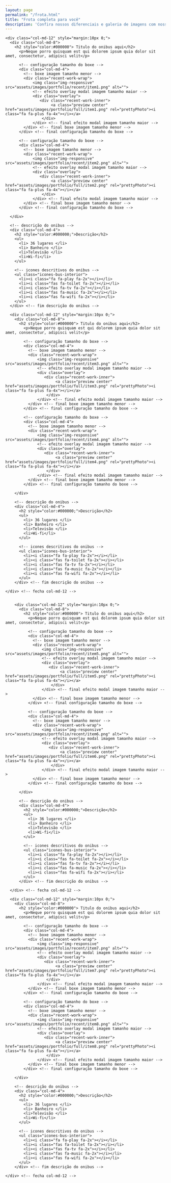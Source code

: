 ```yaml
---
layout: page
permalink: "/frota.html"
title: "Frota completa para você"
description: 'Confira nossos diferenciais e galeria de imagens com nossos transportes para sua empresa.'
---
```

<div class="row">

  <div class="cointaner">

    <div class="col-md-12" style="margin:10px 0;">
      <div class="col-md-8">
        <h2 style="color:#000000"> Titulo do onibus aqui</h2>
          <p>Neque porro quisquam est qui dolorem ipsum quia dolor sit amet, consectetur, adipisci velit</p>

          <!-- configuração tamanho do boxe -->
          <div class="col-md-4">
            <!-- boxe imagem tamanho menor -->
            <div class="recent-work-wrap">
                <img class="img-responsive" src="assets/images/portfolio/recent/item1.png" alt="">
                <!-- efeito overlay modal imagem tamanho maior -->
                <div class="overlay">
                   <div class="recent-work-inner">
                        <a class="preview center" href="assets/images/portfolio/full/item1.png" rel="prettyPhoto"><i class="fa fa-plus fa-4x"></i></a>
                    </div>
                </div> <!-- final efeito modal imagem tamanho maior -->
            </div> <!-- final boxe imagem tamanho menor -->
          </div> <!-- final configuração tamanho do boxe -->

          <!-- configuração tamanho do boxe -->
          <div class="col-md-4">
            <!-- boxe imagem tamanho menor -->
            <div class="recent-work-wrap">
                <img class="img-responsive" src="assets/images/portfolio/recent/item2.png" alt="">
                <!-- efeito overlay modal imagem tamanho maior -->
                <div class="overlay">
                   <div class="recent-work-inner">
                        <a class="preview center" href="assets/images/portfolio/full/item2.png" rel="prettyPhoto"><i class="fa fa-plus fa-4x"></i></a>
                    </div>
                </div> <!-- final efeito modal imagem tamanho maior -->
            </div> <!-- final boxe imagem tamanho menor -->
          </div> <!-- final configuração tamanho do boxe -->

      </div>

      <!-- descrição do onibus -->
      <div class="col-md-4">
        <h2 style="color:#000000;">Descrição</h2>
        <ul>
          <li> 36 lugares </li>
          <li> Banheiro </li>
          <li>Televisão </li>
          <li>Wi-fi</li>
        </ul>

        <!-- icones descritivos do onibus -->
        <ul class="icones-bus-interior">
          <li><i class="fa fa-play fa-2x"></i></li>
          <li><i class="fas fa-toilet fa-2x"></i></li>
          <li><i class="fas fa-tv fa-2x"></i></li>
          <li><i class="fas fa-music fa-2x"></i></li>
          <li><i class="fas fa-wifi fa-2x"></i></li>
        </ul>
      </div> <!-- fim descrição do onibus -->

  </div> <!-- fecha col-md-12 -->

      <div class="col-md-12" style="margin:10px 0;">
        <div class="col-md-8">
          <h2 style="color:#000000"> Titulo do onibus aqui</h2>
            <p>Neque porro quisquam est qui dolorem ipsum quia dolor sit amet, consectetur, adipisci velit</p>

            <!-- configuração tamanho do boxe -->
            <div class="col-md-4">
              <!-- boxe imagem tamanho menor -->
              <div class="recent-work-wrap">
                  <img class="img-responsive" src="assets/images/portfolio/recent/item3.png" alt="">
                  <!-- efeito overlay modal imagem tamanho maior -->
                  <div class="overlay">
                     <div class="recent-work-inner">
                          <a class="preview center" href="assets/images/portfolio/full/item3.png" rel="prettyPhoto"><i class="fa fa-plus fa-4x"></i></a>
                      </div>
                  </div> <!-- final efeito modal imagem tamanho maior -->
              </div> <!-- final boxe imagem tamanho menor -->
            </div> <!-- final configuração tamanho do boxe -->

            <!-- configuração tamanho do boxe -->
            <div class="col-md-4">
              <!-- boxe imagem tamanho menor -->
              <div class="recent-work-wrap">
                  <img class="img-responsive" src="assets/images/portfolio/recent/item4.png" alt="">
                  <!-- efeito overlay modal imagem tamanho maior -->
                  <div class="overlay">
                     <div class="recent-work-inner">
                          <a class="preview center" href="assets/images/portfolio/full/item4.png" rel="prettyPhoto"><i class="fa fa-plus fa-4x"></i></a>
                      </div>
                  </div> <!-- final efeito modal imagem tamanho maior -->
              </div> <!-- final boxe imagem tamanho menor -->
            </div> <!-- final configuração tamanho do boxe -->

        </div>

        <!-- descrição do onibus -->
        <div class="col-md-4">
          <h2 style="color:#000000;">Descrição</h2>
          <ul>
            <li> 36 lugares </li>
            <li> Banheiro </li>
            <li>Televisão </li>
            <li>Wi-fi</li>
          </ul>

          <!-- icones descritivos do onibus -->
          <ul class="icones-bus-interior">
            <li><i class="fa fa-play fa-2x"></i></li>
            <li><i class="fas fa-toilet fa-2x"></i></li>
            <li><i class="fas fa-tv fa-2x"></i></li>
            <li><i class="fas fa-music fa-2x"></i></li>
            <li><i class="fas fa-wifi fa-2x"></i></li>
          </ul>
        </div> <!-- fim descrição do onibus -->

    </div> <!-- fecha col-md-12 -->


        <div class="col-md-12" style="margin:10px 0;">
          <div class="col-md-8">
            <h2 style="color:#000000"> Titulo do onibus aqui</h2>
              <p>Neque porro quisquam est qui dolorem ipsum quia dolor sit amet, consectetur, adipisci velit</p>

              <!-- configuração tamanho do boxe -->
              <div class="col-md-4">
                <!-- boxe imagem tamanho menor -->
                <div class="recent-work-wrap">
                    <img class="img-responsive" src="assets/images/portfolio/recent/item5.png" alt="">
                    <!-- efeito overlay modal imagem tamanho maior -->
                    <div class="overlay">
                       <div class="recent-work-inner">
                            <a class="preview center" href="assets/images/portfolio/full/item5.png" rel="prettyPhoto"><i class="fa fa-plus fa-4x"></i></a>
                        </div>
                    </div> <!-- final efeito modal imagem tamanho maior -->
                </div> <!-- final boxe imagem tamanho menor -->
              </div> <!-- final configuração tamanho do boxe -->

              <!-- configuração tamanho do boxe -->
              <div class="col-md-4">
                <!-- boxe imagem tamanho menor -->
                <div class="recent-work-wrap">
                    <img class="img-responsive" src="assets/images/portfolio/recent/item6.png" alt="">
                    <!-- efeito overlay modal imagem tamanho maior -->
                    <div class="overlay">
                       <div class="recent-work-inner">
                            <a class="preview center" href="assets/images/portfolio/full/item6.png" rel="prettyPhoto"><i class="fa fa-plus fa-4x"></i></a>
                        </div>
                    </div> <!-- final efeito modal imagem tamanho maior -->
                </div> <!-- final boxe imagem tamanho menor -->
              </div> <!-- final configuração tamanho do boxe -->

          </div>

          <!-- descrição do onibus -->
          <div class="col-md-4">
            <h2 style="color:#000000;">Descrição</h2>
            <ul>
              <li> 36 lugares </li>
              <li> Banheiro </li>
              <li>Televisão </li>
              <li>Wi-fi</li>
            </ul>

            <!-- icones descritivos do onibus -->
            <ul class="icones-bus-interior">
              <li><i class="fa fa-play fa-2x"></i></li>
              <li><i class="fas fa-toilet fa-2x"></i></li>
              <li><i class="fas fa-tv fa-2x"></i></li>
              <li><i class="fas fa-music fa-2x"></i></li>
              <li><i class="fas fa-wifi fa-2x"></i></li>
            </ul>
          </div> <!-- fim descrição do onibus -->

      </div> <!-- fecha col-md-12 -->

      <div class="col-md-12" style="margin:10px 0;">
        <div class="col-md-8">
          <h2 style="color:#000000"> Titulo do onibus aqui</h2>
            <p>Neque porro quisquam est qui dolorem ipsum quia dolor sit amet, consectetur, adipisci velit</p>

            <!-- configuração tamanho do boxe -->
            <div class="col-md-4">
              <!-- boxe imagem tamanho menor -->
              <div class="recent-work-wrap">
                  <img class="img-responsive" src="assets/images/portfolio/recent/item7.png" alt="">
                  <!-- efeito overlay modal imagem tamanho maior -->
                  <div class="overlay">
                     <div class="recent-work-inner">
                          <a class="preview center" href="assets/images/portfolio/full/item7.png" rel="prettyPhoto"><i class="fa fa-plus fa-4x"></i></a>
                      </div>
                  </div> <!-- final efeito modal imagem tamanho maior -->
              </div> <!-- final boxe imagem tamanho menor -->
            </div> <!-- final configuração tamanho do boxe -->

            <!-- configuração tamanho do boxe -->
            <div class="col-md-4">
              <!-- boxe imagem tamanho menor -->
              <div class="recent-work-wrap">
                  <img class="img-responsive" src="assets/images/portfolio/recent/item8.png" alt="">
                  <!-- efeito overlay modal imagem tamanho maior -->
                  <div class="overlay">
                     <div class="recent-work-inner">
                          <a class="preview center" href="assets/images/portfolio/full/item8.png" rel="prettyPhoto"><i class="fa fa-plus fa-4x"></i></a>
                      </div>
                  </div> <!-- final efeito modal imagem tamanho maior -->
              </div> <!-- final boxe imagem tamanho menor -->
            </div> <!-- final configuração tamanho do boxe -->

        </div>

        <!-- descrição do onibus -->
        <div class="col-md-4">
          <h2 style="color:#000000;">Descrição</h2>
          <ul>
            <li> 36 lugares </li>
            <li> Banheiro </li>
            <li>Televisão </li>
            <li>Wi-fi</li>
          </ul>

          <!-- icones descritivos do onibus -->
          <ul class="icones-bus-interior">
            <li><i class="fa fa-play fa-2x"></i></li>
            <li><i class="fas fa-toilet fa-2x"></i></li>
            <li><i class="fas fa-tv fa-2x"></i></li>
            <li><i class="fas fa-music fa-2x"></i></li>
            <li><i class="fas fa-wifi fa-2x"></i></li>
          </ul>
        </div> <!-- fim descrição do onibus -->

    </div> <!-- fecha col-md-12 -->



</div> <!-- fecha container -->
</div> <!-- fecha row -->


<br>
